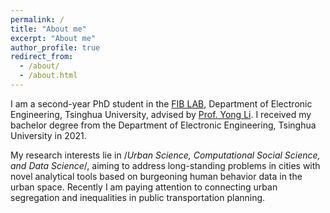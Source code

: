 ```yaml
---
permalink: /
title: "About me"
excerpt: "About me"
author_profile: true
redirect_from: 
  - /about/
  - /about.html
---
```


I am a second-year PhD student in the [FIB LAB](http://fi.ee.tsinghua.edu.cn/), Department of Electronic Engineering, Tsinghua University, advised by [Prof. Yong Li](http://fi.ee.tsinghua.edu.cn/~liyong/). I received my bachelor degree from the Department of Electronic Engineering, Tsinghua University in 2021.

My research interests lie in /*Urban Science, Computational Social Science, and Data Science*/, aiming to address long-standing problems in cities with novel analytical tools based on burgeoning human behavior data in the urban space. Recently I am paying attention to connecting urban segregation and inequalities in public transportation planning.

